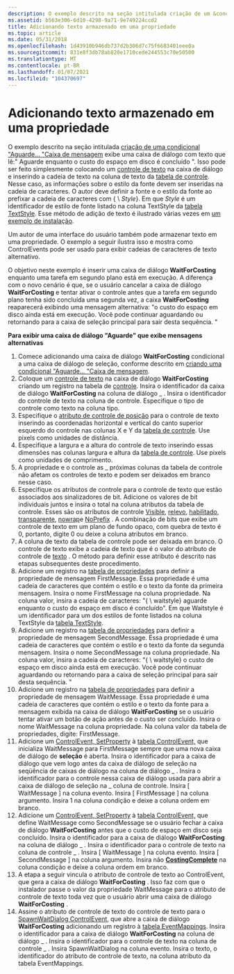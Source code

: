 ```yaml
---
description: O exemplo descrito na seção intitulada criação de um &condicional \# 0034; Aguarde.
ms.assetid: b563e306-6d10-4298-9a71-9e749224ccd2
title: Adicionando texto armazenado em uma propriedade
ms.topic: article
ms.date: 05/31/2018
ms.openlocfilehash: 1d43910b946db737d2b306d7c75f6683401eee0a
ms.sourcegitcommit: 831e8f3db78ab820e1710cede244553c70e50500
ms.translationtype: MT
ms.contentlocale: pt-BR
ms.lasthandoff: 01/07/2021
ms.locfileid: "104370697"
---
```

# <a name="adding-text-stored-in-a-property"></a>Adicionando texto armazenado em uma propriedade

O exemplo descrito na seção intitulada [criação de uma condicional "Aguarde... "Caixa de mensagem](authoring-a-conditional-please-wait-------message-box.md) exibe uma caixa de diálogo com texto que lê:" Aguarde enquanto o custo do espaço em disco é concluído ". Isso pode ser feito simplesmente colocando um [controle de texto](text-control.md) na caixa de diálogo e inserindo a cadeia de texto na coluna de texto da [tabela de controle](control-table.md). Nesse caso, as informações sobre o estilo da fonte devem ser inseridas na cadeia de caracteres. O autor deve definir a fonte e o estilo da fonte ao prefixar a cadeia de caracteres com { \\ *Style*}. Em que *Style* é um identificador de estilo de fonte listado na coluna TextStyle da [tabela TextStyle](textstyle-table.md). Esse método de adição de texto é ilustrado várias vezes em [um exemplo de instalação](an-installation-example.md).

Um autor de uma interface do usuário também pode armazenar texto em uma propriedade. O exemplo a seguir ilustra isso e mostra como ControlEvents pode ser usado para exibir cadeias de caracteres de texto alternativo.

O objetivo neste exemplo é inserir uma caixa de diálogo **WaitForCosting** enquanto uma tarefa em segundo plano está em execução. A diferença com o novo cenário é que, se o usuário cancelar a caixa de diálogo **WaitForCosting** e tentar ativar o controle antes que a tarefa em segundo plano tenha sido concluída uma segunda vez, a caixa **WaitForCosting** reaparecerá exibindo uma mensagem alternativa: "o custo do espaço em disco ainda está em execução. Você pode continuar aguardando ou retornando para a caixa de seleção principal para sair desta sequência. "

**Para exibir uma caixa de diálogo "Aguarde" que exibe mensagens alternativas**

1.  Comece adicionando uma caixa de diálogo **WaitForCosting** condicional a uma caixa de diálogo de seleção, conforme descrito em [criando uma condicional "Aguarde... "Caixa de mensagem](authoring-a-conditional-please-wait-------message-box.md).
2.  Coloque um [controle de texto](text-control.md) na caixa de diálogo **WaitForCosting** criando um registro na tabela de [controle](control-table.md). Insira o identificador da caixa de diálogo **WaitForCosting** na coluna de diálogo \_ . Insira o identificador do controle de texto na coluna de controle. Especifique o tipo de controle como texto na coluna tipo.
3.  Especifique o [atributo de controle de posição](position-control-attribute.md) para o controle de texto inserindo as coordenadas horizontal e vertical do canto superior esquerdo do controle nas colunas X e Y da [tabela de controle](control-table.md). Use pixels como unidades de distância.
4.  Especifique a largura e a altura do controle de texto inserindo essas dimensões nas colunas largura e altura da [tabela de controle](control-table.md). Use pixels como unidades de comprimento.
5.  A propriedade e o controle as \_ próximas colunas da tabela de controle não afetam os controles de texto e podem ser deixados em branco nesse caso.
6.  Especifique os atributos de controle para o controle de texto que estão associados aos sinalizadores de bit. Adicione os valores de bit individuais juntos e insira o total na coluna atributos da tabela de controle. Esses são os atributos de controle [Visible](visible-control-attribute.md), [relevo](sunken-control-attribute.md), [habilitado](enabled-control-attribute.md), [transparente](transparent-control-attribute.md), [nowrap](nowrap-control-attribute.md)e [NoPrefix](noprefix-control-attribute.md) . A combinação de bits que exibe um controle de texto em um plano de fundo opaco, com quebra de texto é 0, portanto, digite 0 ou deixe a coluna atributos em branco.
7.  A coluna de texto da tabela de controle pode ser deixada em branco. O controle de texto exibe a cadeia de texto que é o valor do atributo de controle de [texto](text-control-attribute.md) . O método para definir esse atributo é descrito nas etapas subsequentes deste procedimento.
8.  Adicione um registro na [tabela de propriedades](property-table.md) para definir a propriedade de mensagem FirstMessage. Essa propriedade é uma cadeia de caracteres que contém o estilo e o texto da fonte da primeira mensagem. Insira o nome FirstMessage na coluna propriedade. Na coluna valor, insira a cadeia de caracteres: "{ \\ waitstyle} aguarde enquanto o custo do espaço em disco é concluído". Em que Waitstyle é um identificador para um dos estilos de fonte listados na coluna TextStyle da [tabela TextStyle](textstyle-table.md).
9.  Adicione um registro na [tabela de propriedades](property-table.md) para definir a propriedade de mensagem SecondMessage. Essa propriedade é uma cadeia de caracteres que contém o estilo e o texto da fonte da segunda mensagem. Insira o nome SecondMessage na coluna propriedade. Na coluna valor, insira a cadeia de caracteres: "{ \\ waitstyle} o custo de espaço em disco ainda está em execução. Você pode continuar aguardando ou retornando para a caixa de seleção principal para sair desta sequência. "
10. Adicione um registro na [tabela de propriedades](property-table.md) para definir a propriedade de mensagem WaitMessage. Essa propriedade é uma cadeia de caracteres que contém o estilo e o texto da fonte para a mensagem exibida na caixa de diálogo **WaitForCosting** se o usuário tentar ativar um botão de ação antes de o custo ser concluído. Insira o nome WaitMessage na coluna propriedade. Na coluna valor da tabela de propriedades, digite: FirstMessage.
11. Adicione um [ControlEvent, SetProperty](setproperty-controlevent.md) à [tabela ControlEvent,](controlevent-table.md) que inicializa WaitMessage para FirstMessage sempre que uma nova caixa de diálogo de **seleção** é aberta. Insira o identificador para a caixa de diálogo que vem logo antes da caixa de diálogo de seleção na seqüência de caixas de diálogo na coluna de diálogo \_ . Insira o identificador para o controle nessa caixa de diálogo usada para abrir a caixa de diálogo de seleção na \_ coluna de controle. Insira \[ WaitMessage \] na coluna evento. Insira \[ FirstMessage \] na coluna argumento. Insira 1 na coluna condição e deixe a coluna ordem em branco.
12. Adicione um [ControlEvent, SetProperty](setproperty-controlevent.md) à [tabela ControlEvent,](controlevent-table.md) que define WaitMessage como SecondMessage se o usuário fechar a caixa de diálogo **WaitForCosting** antes que o custo de espaço em disco seja concluído. Insira o identificador para a caixa de diálogo **WaitForCosting** na coluna de diálogo \_ . Insira o identificador para o controle de texto na coluna de controle \_ . Insira \[ WaitMessage \] na coluna evento. Insira \[ SecondMessage \] na coluna argumento. Insira não [**CostingComplete**](costingcomplete.md) na coluna condição e deixe a coluna ordem em branco.
13. A etapa a seguir vincula o atributo de controle de texto ao ControlEvent, que gera a caixa de diálogo **WaitForCosting** . Isso faz com que o instalador passe o valor da propriedade WaitMessage para o atributo de controle de texto toda vez que o usuário abrir uma caixa de diálogo **WaitForCosting** .
14. Assine o atributo de controle de texto do controle de texto para o [SpawnWaitDialog ControlEvent,](spawnwaitdialog-controlevent.md) que abre a caixa de diálogo **WaitForCosting** adicionando um registro à [tabela EventMappings](eventmapping-table.md). Insira o identificador para a caixa de diálogo **WaitForCosting** na coluna de diálogo \_ . Insira o identificador para o controle de texto na coluna de controle \_ . Insira SpawnWaitDialog na coluna evento. Insira o texto, o identificador do atributo de controle de texto, na coluna atributo da tabela EventMappings.

 

 



